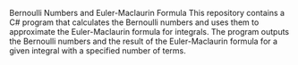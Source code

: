 Bernoulli Numbers and Euler-Maclaurin Formula
This repository contains a C# program that calculates the Bernoulli numbers and uses them to approximate the Euler-Maclaurin formula for integrals. The program outputs the Bernoulli numbers and the result of the Euler-Maclaurin formula for a given integral with a specified number of terms.
